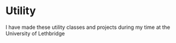 Utility
=======

I have made these utility classes and projects during my time at the University of Lethbridge


